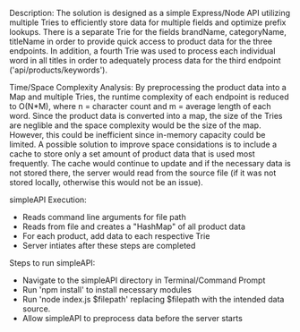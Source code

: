 Description:
The solution is designed as a simple Express/Node API utilizing multiple Tries to efficiently store data for multiple fields and optimize prefix lookups. There is a separate Trie for the fields brandName, categoryName, titleName in order to provide quick access to product data for the three endpoints. In addition, a fourth Trie was used to process each individual word in all titles in order to adequately process data for the third endpoint ('api/products/keywords'). 

Time/Space Complexity Analysis:
By preprocessing the product data into a Map and multiple Tries, the runtime complexity of each endpoint is reduced to O(N*M), where n = character count and m = average length of each word. Since the product data is converted into a map, the size of the Tries are neglible and the space complexity would be the size of the map.  However, this could be inefficient since in-memory capacity could be limited. A possible solution to improve space considations is to include a cache to store only a set amount of product data that is used most frequently. The cache would continue to update and if the necessary data is not stored there, the server would read from the source file (if it was not stored locally, otherwise this would not be an issue).

simpleAPI Execution:
- Reads command line arguments for file path
- Reads from file and creates a "HashMap" of all product data
- For each product, add data to each respective Trie
- Server intiates after these steps are completed

Steps to run simpleAPI:
- Navigate to the simpleAPI directory in Terminal/Command Prompt
- Run 'npm install' to install necessary modules
- Run 'node index.js $filepath' replacing $filepath with the intended data source.
- Allow simpleAPI to preprocess data before the server starts


